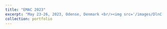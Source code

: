 ```yaml
---
title: "EMAC 2023"
excerpt: "May 23-26, 2023, Odense, Denmark <br/><img src='/images/DlnC.jpg'>"
collection: portfolio
---
```


